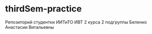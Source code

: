 # thirdSem-practice
Репозиторий студентки ИИТиТО ИВТ 2 курса 2 подгруппы Беленко Анастасии Витальевны
